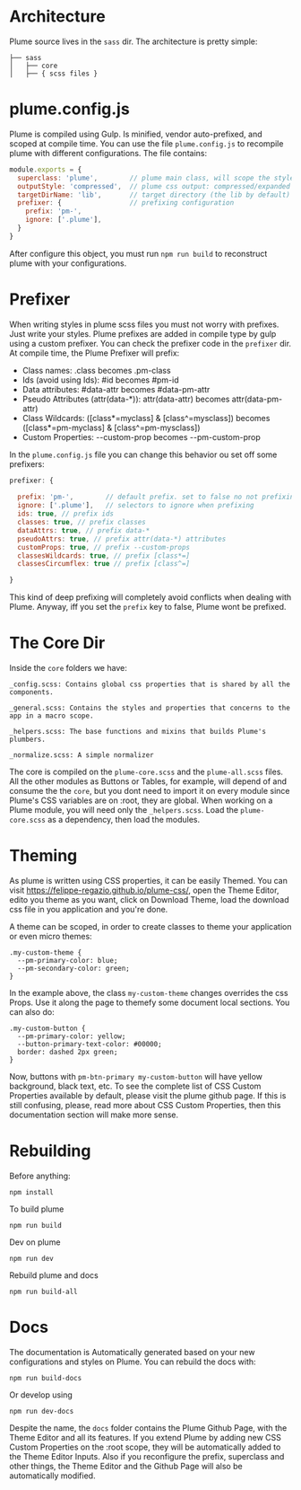 # Architecture

Plume source lives in the `sass` dir. The architecture is pretty simple:

```
├── sass
│   ├── core
│   ├── { scss files }
```

# plume.config.js

Plume is compiled using Gulp. Is minified, vendor auto-prefixed, and scoped at compile time. You can use the file `plume.config.js` to recompile plume with different configurations. The file contains:

```js
module.exports = {
  superclass: 'plume',        // plume main class, will scope the styles
  outputStyle: 'compressed',  // plume css output: compressed/expanded
  targetDirName: 'lib',       // target directory (the lib by default)
  prefixer: {                 // prefixing configuration
    prefix: 'pm-',
    ignore: ['.plume'],
  }
}
```

After configure this object, you must run `npm run build` to reconstruct plume with your configurations.

# Prefixer

When writing styles in plume scss files you must not worry with prefixes. Just write your styles. Plume prefixes are added in compile type by gulp using a custom prefixer. You can check the prefixer code in the `prefixer` dir. At compile time, the Plume Prefixer will prefix:

- Class names: .class becomes .pm-class
- Ids (avoid using Ids): #id becomes #pm-id
- Data attributes: #data-attr becomes #data-pm-attr
- Pseudo Attributes (attr(data-*)): attr(data-attr) becomes attr(data-pm-attr)
- Class Wildcards: ([class*=myclass] & [class^=mysclass]) becomes  ([class*=pm-myclass] & [class^=pm-mysclass])
- Custom Properties: --custom-prop becomes --pm-custom-prop

In the `plume.config.js` file you can change this behavior ou set off some prefixers:

```js
prefixer: {
  
  prefix: 'pm-',        // default prefix. set to false no not prefixing
  ignore: ['.plume'],   // selectors to ignore when prefixing
  ids: true, // prefix ids
  classes: true, // prefix classes
  dataAttrs: true, // prefix data-*
  pseudoAttrs: true, // prefix attr(data-*) attributes
  customProps: true, // prefix --custom-props
  classesWildcards: true, // prefix [class*=]
  classesCircumflex: true // prefix [class^=]

}
```

This kind of deep prefixing will completely avoid conflicts when dealing with Plume. Anyway, iff you set the `prefix` key to false, Plume wont be prefixed.

# The Core Dir

Inside the `core` folders we have:

```
_config.scss: Contains global css properties that is shared by all the components.

_general.scss: Contains the styles and properties that concerns to the app in a macro scope.

_helpers.scss: The base functions and mixins that builds Plume's plumbers.

_normalize.scss: A simple normalizer
```

The core is compiled on the `plume-core.scss` and the `plume-all.scss` files. All the other modules as Buttons or Tables, for example, will depend of and consume the the `core`, but you dont need to import it on every module since Plume's CSS variables are on :root, they are global. When working on a Plume module, you will need only the `_helpers.scss`. Load the `plume-core.scss` as a dependency, then load the modules.

# Theming

As plume is written using CSS properties, it can be easily Themed. You can visit https://felippe-regazio.github.io/plume-css/, open the Theme Editor, edito you theme as you want, click on Download Theme, load the download css file in you application and you're done. 

A theme can be scoped, in order to create classes to theme your application or even micro themes:

```
.my-custom-theme {
  --pm-primary-color: blue;
  --pm-secondary-color: green;
}
```

In the example above, the class `my-custom-theme` changes overrides the css Props. Use it along the page to themefy some document local sections.
You can also do:

```
.my-custom-button {
  --pm-primary-color: yellow;
  --button-primary-text-color: #00000;
  border: dashed 2px green;
}
```

Now, buttons with `pm-btn-primary my-custom-button` will have yellow background, black text, etc. To see the complete list of CSS Custom Properties available by default, please visit the plume github page. If this is still confusing, please, read more about CSS Custom Properties, then this documentation section will make more sense.

# Rebuilding

Before anything:

```
npm install
```

To build plume

```
npm run build
```

Dev on plume

```
npm run dev
```

Rebuild plume and docs

```
npm run build-all
```

# Docs

The documentation is Automatically generated based on your new configurations and styles on Plume. You can rebuild the docs with:

```
npm run build-docs
```

Or develop using

```
npm run dev-docs
```

Despite the name, the `docs` folder contains the Plume Github Page, with the Theme Editor and all its features. If you extend Plume by adding new CSS Custom Properties on the :root scope, they will be automatically added to the Theme Editor Inputs. Also if you reconfigure the prefix, superclass and other things, the Theme Editor and the Github Page will also be automatically modified.